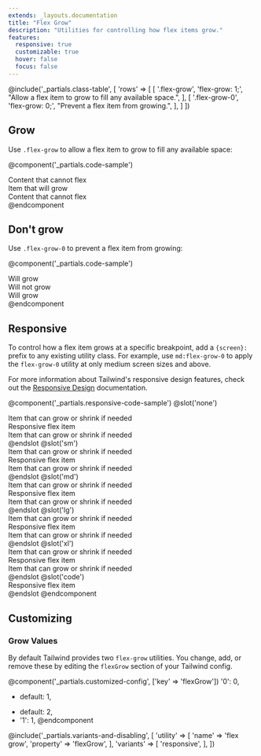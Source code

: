 ```yaml
---
extends: _layouts.documentation
title: "Flex Grow"
description: "Utilities for controlling how flex items grow."
features:
  responsive: true
  customizable: true
  hover: false
  focus: false
---
```


@include('_partials.class-table', [
  'rows' => [
    [
      '.flex-grow',
      'flex-grow: 1;',
      "Allow a flex item to grow to fill any available space.",
    ],
    [
      '.flex-grow-0',
      'flex-grow: 0;',
      "Prevent a flex item from growing.",
    ],
  ]
])

## Grow

Use `.flex-grow` to allow a flex item to grow to fill any available space:

@component('_partials.code-sample')
<div class="flex bg-gray-200">
  <div class="flex-none text-gray-700 text-center bg-gray-400 px-4 py-2 m-2">
    Content that cannot flex
  </div>
  <div class="flex-grow text-gray-800 text-center bg-gray-500 px-4 py-2 m-2">
    Item that will grow
  </div>
  <div class="flex-none text-gray-700 text-center bg-gray-400 px-4 py-2 m-2">
    Content that cannot flex
  </div>
</div>
@endcomponent

## Don't grow

Use `.flex-grow-0` to prevent a flex item from growing:

@component('_partials.code-sample')
<div class="flex bg-gray-200">
  <div class="flex-grow text-gray-700 text-center bg-gray-400 px-4 py-2 m-2">
    Will grow
  </div>
  <div class="flex-grow-0 text-gray-800 text-center bg-gray-500 px-4 py-2 m-2">
    Will not grow
  </div>
  <div class="flex-grow text-gray-700 text-center bg-gray-400 px-4 py-2 m-2">
    Will grow
  </div>
</div>
@endcomponent

## Responsive

To control how a flex item grows at a specific breakpoint, add a `{screen}:` prefix to any existing utility class. For example, use `md:flex-grow-0` to apply the `flex-grow-0` utility at only medium screen sizes and above.

For more information about Tailwind's responsive design features, check out the [Responsive Design](/docs/responsive-design) documentation.

@component('_partials.responsive-code-sample')
@slot('none')
<div class="flex bg-gray-200">
  <div class="flex-1 text-gray-700 text-center bg-gray-400 px-4 py-2 m-2">
    Item that can grow or shrink if needed
  </div>
  <div class="flex-grow-0 text-gray-800 text-center bg-gray-500 px-4 py-2 m-2">
    Responsive flex item
  </div>
  <div class="flex-1 text-gray-700 text-center bg-gray-400 px-4 py-2 m-2">
    Item that can grow or shrink if needed
  </div>
</div>
@endslot
@slot('sm')
<div class="flex bg-gray-200">
  <div class="flex-1 text-gray-700 text-center bg-gray-400 px-4 py-2 m-2">
    Item that can grow or shrink if needed
  </div>
  <div class="flex-grow text-gray-800 text-center bg-gray-500 px-4 py-2 m-2">
    Responsive flex item
  </div>
  <div class="flex-1 text-gray-700 text-center bg-gray-400 px-4 py-2 m-2">
    Item that can grow or shrink if needed
  </div>
</div>
@endslot
@slot('md')
<div class="flex bg-gray-200">
  <div class="flex-1 text-gray-700 text-center bg-gray-400 px-4 py-2 m-2">
    Item that can grow or shrink if needed
  </div>
  <div class="flex-grow-0 text-gray-800 text-center bg-gray-500 px-4 py-2 m-2">
    Responsive flex item
  </div>
  <div class="flex-1 text-gray-700 text-center bg-gray-400 px-4 py-2 m-2">
    Item that can grow or shrink if needed
  </div>
</div>
@endslot
@slot('lg')
<div class="flex bg-gray-200">
  <div class="flex-1 text-gray-700 text-center bg-gray-400 px-4 py-2 m-2">
    Item that can grow or shrink if needed
  </div>
  <div class="flex-grow text-gray-800 text-center bg-gray-500 px-4 py-2 m-2">
    Responsive flex item
  </div>
  <div class="flex-1 text-gray-700 text-center bg-gray-400 px-4 py-2 m-2">
    Item that can grow or shrink if needed
  </div>
</div>
@endslot
@slot('xl')
<div class="flex bg-gray-200">
  <div class="flex-1 text-gray-700 text-center bg-gray-400 px-4 py-2 m-2">
    Item that can grow or shrink if needed
  </div>
  <div class="flex-grow-0 text-gray-800 text-center bg-gray-500 px-4 py-2 m-2">
    Responsive flex item
  </div>
  <div class="flex-1 text-gray-700 text-center bg-gray-400 px-4 py-2 m-2">
    Item that can grow or shrink if needed
  </div>
</div>
@endslot
@slot('code')
<div class="flex ...">
  <!-- ... -->
  <div class="none:flex-grow-0 sm:flex-grow md:flex-grow-0 lg:flex-grow xl:flex-grow-0 ...">
    Responsive flex item
  </div>
  <!-- ... -->
</div>
@endslot
@endcomponent

## Customizing

### Grow Values

By default Tailwind provides two `flex-grow` utilities. You change, add, or remove these by editing the `flexGrow` section of your Tailwind config.

@component('_partials.customized-config', ['key' => 'flexGrow'])
  '0': 0,
- default: 1,
+ default: 2,
+ '1': 1,
@endcomponent

@include('_partials.variants-and-disabling', [
    'utility' => [
        'name' => 'flex grow',
        'property' => 'flexGrow',
    ],
    'variants' => [
        'responsive',
    ],
])
